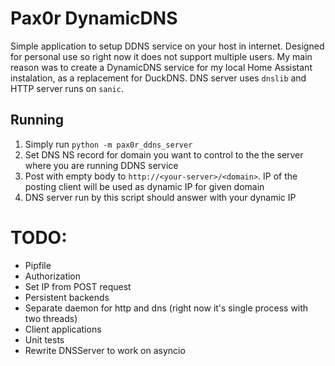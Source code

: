 # Pax0r DynamicDNS

Simple application to setup DDNS service on your host in internet. 
Designed for personal use so right now it does not support multiple users. My main reason was to create a DynamicDNS service for my local Home Assistant instalation, as a replacement for DuckDNS.
DNS server uses `dnslib` and HTTP server runs on `sanic`.

## Running

1. Simply run `python -m pax0r_ddns_server`
2. Set DNS NS record for domain you want to control to the the server where you are running DDNS service
3. Post with empty body to `http://<your-server>/<domain>`. IP of the posting client will be used as dynamic IP for given domain
4. DNS server run by this script should answer with your dynamic IP

# TODO:

- Pipfile
- Authorization
- Set IP from POST request
- Persistent backends
- Separate daemon for http and dns (right now it's single process with two threads)
- Client applications
- Unit tests
- Rewrite DNSServer to work on asyncio
